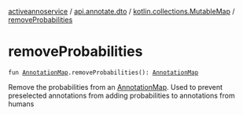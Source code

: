 [activeannoservice](../../index.md) / [api.annotate.dto](../index.md) / [kotlin.collections.MutableMap](index.md) / [removeProbabilities](./remove-probabilities.md)

# removeProbabilities

`fun `[`AnnotationMap`](../../document.annotation/-annotation-map.md)`.removeProbabilities(): `[`AnnotationMap`](../../document.annotation/-annotation-map.md)

Remove the probabilities from an [AnnotationMap](../../document.annotation/-annotation-map.md). Used to prevent preselected annotations from adding probabilities to
annotations from humans


